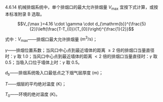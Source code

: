 4.6.14 机械排烟系统中，单个排烟口的最大允许排烟量 $V_{\max }$ 宜按下式计算，或按本标准附录 B 选取。

$$V_{\max }=4.16 \cdot \gamma \cdot d_{\mathrm{b}}^{\frac{5}{2}}\left(\frac{T-T_{0}}{T_{0}}\right)^{\frac{1}{2}}$$

式中：$V_{\max }$——排烟口最大允许排烟量 $(\mathrm{m}^{3} / \mathrm{s})$；

$\gamma$——排烟位置系数；当风口中心点到最近墙体的距离 $\geqslant 2$ 倍的排烟口当量直径时：$\gamma$ 取 1.0；当风口中心点到最近墙体的距离 $<2$ 倍的排烟口当量直径时：$\gamma$ 取 0.5；当吸入口位于墙体上时：$\gamma$ 取 0.5。

$d_{\mathrm{b}}$——排烟系统吸入口最低点之下烟气层厚度 $(\mathrm{m})$；

$T$——烟层的平均绝对温度 $(\mathrm{K})$；

$T_{0}$——环境的绝对温度 $(\mathrm{K})$。